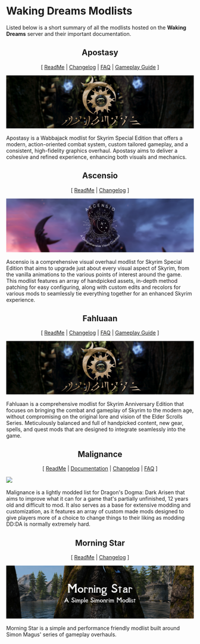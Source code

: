 # Waking Dreams Modlists
Listed below is a short summary of all the modlists hosted on the **Waking Dreams** server and their important documentation.

<div align="center">

## Apostasy
[ [ReadMe](https://github.com/Oghma-Infinium/Apostasy) | [Changelog](https://github.com/Oghma-Infinium/Apostasy/blob/main/CHANGELOG.md) | [FAQ](https://github.com/Oghma-Infinium/Apostasy/blob/main/Documentation/FAQ.md) | [Gameplay Guide](https://github.com/Oghma-Infinium/Apostasy/blob/main/GAMEPLAY.md) ]
</div>

![](https://raw.githubusercontent.com/Oghma-Infinium/Apostasy/main/images/nexusheader.png)

Apostasy is a Wabbajack modlist for Skyrim Special Edition that offers a modern, action-oriented combat system, custom tailored gameplay, and a consistent, high-fidelity graphics overhaul. Apostasy aims to deliver a cohesive and refined experience, enhancing both visuals and mechanics.

<div align="center">

## Ascensio
[ [ReadMe](https://github.com/Oghma-Infinium/Ascensio) | [Changelog](https://github.com/Oghma-Infinium/Ascensio/blob/main/CHANGELOG.md) ]
</div>

![](https://raw.githubusercontent.com/Oghma-Infinium/Ascensio/main/Media/Ascensio%20Header.png)

Ascensio is a comprehensive visual overhaul modlist for Skyrim Special Edition that aims to upgrade just about every visual aspect of Skyrim, from the vanilla animations to the various points of interest around the game. This modlist features an array of handpicked assets, in-depth method patching for easy configuring, along with custom edits and recolors for various mods to seamlessly tie everything together for an enhanced Skyrim experience.


<div align="center">

## Fahluaan
[ [ReadMe](https://github.com/Oghma-Infinium/Fahluaan) | [Changelog](https://github.com/Oghma-Infinium/Fahluaan/blob/main/CHANGELOG.md) | [FAQ](https://github.com/Oghma-Infinium/Fahluaan/blob/main/Documentation/FAQ.md) | [Gameplay Guide](https://github.com/Oghma-Infinium/Fahluaan/blob/main/GAMEPLAY.md) ]
</div>

![](https://raw.githubusercontent.com/Oghma-Infinium/Fahluaan/main/images/NexusHeader.png)

Fahluaan is a comprehensive modlist for Skyrim Anniversary Edition that focuses on bringing the combat and gameplay of Skyrim to the modern age, without compromising on the original lore and vision of the Elder Scrolls Series. Meticulously balanced and full of handpicked content, new gear, spells, and quest mods that are designed to integrate seamlessly into the game.

<div align="center">

## Malignance
[ [ReadMe](https://github.com/Oghma-Infinium/Malignance/blob/main/README.md) | [Documentation](https://github.com/Oghma-Infinium/Malignance/blob/main/Documentation) | [Changelog](https://github.com/Oghma-Infinium/Malignance/blob/main/CHANGELOG.md") | [FAQ](https://github.com/Oghma-Infinium/Malignance/blob/main/Documentation/FAQ.md) ]
</div>

![](https://i.imgur.com/FxdAIzS.png)

Malignance is a lightly modded list for Dragon's Dogma: Dark Arisen that aims to improve what it can for a game that's partially unfinished, 12 years old and difficult to mod. It also serves as a base for extensive modding and customization, as it features an array of custom made mods designed to give players more of a choice to change things to their liking as modding DD:DA is normally extremely hard.

<div align="center">

## Morning Star
[ [ReadMe](https://github.com/Oghma-Infinium/Morning-Star) | [Changelog](https://github.com/Oghma-Infinium/Morning-Star/blob/main/CHANGELOG.md) ]
</div>

![](https://raw.githubusercontent.com/Oghma-Infinium/Morning-Star/main/images/Header.png)

Morning Star is a simple and performance friendly modlist built around Simon Magus' series of gameplay overhauls.
